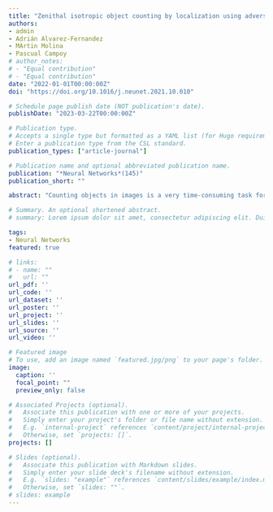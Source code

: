 ```yaml
---
title: "Zenithal isotropic object counting by localization using adversarial training"
authors:
- admin
- Adrián Alvarez-Fernandez
- MArtin Molina
- Pascual Campoy
# author_notes:
# - "Equal contribution"
# - "Equal contribution"
date: "2022-01-01T00:00:00Z"
doi: "https://doi.org/10.1016/j.neunet.2021.10.010"

# Schedule page publish date (NOT publication's date).
publishDate: "2023-03-22T00:00:00Z"

# Publication type.
# Accepts a single type but formatted as a YAML list (for Hugo requirements).
# Enter a publication type from the CSL standard.
publication_types: ["article-journal"]

# Publication name and optional abbreviated publication name.
publication: "*Neural Networks*(145)"
publication_short: ""

abstract: "Counting objects in images is a very time-consuming task for humans that yields to errors caused by repetitiveness and boredom. In this paper, we present a novel object counting method that, unlike most of the recent works that focus on the regression of a density map, performs the counting procedure by localizing each single object. This key difference allows us to provide not only an accurate count but the position of every counted object, information that can be critical in some areas such as precision agriculture. The method is designed in two steps: first, a CNN is in charge of mapping arbitrary objects to blob-like structures. Then, using a Laplacian of Gaussian (LoG) filter, we are able to gather the position of all detected objects. We also propose a semi-adversarial training procedure that, combined with the former design, improves the result by a large margin. After evaluating the method on two public benchmarks of isometric objects, we stay on par with the state of the art while being able to provide extra position information."

# Summary. An optional shortened abstract.
# summary: Lorem ipsum dolor sit amet, consectetur adipiscing elit. Duis posuere tellus ac convallis placerat. Proin tincidunt magna sed ex sollicitudin condimentum.

tags:
- Neural Networks
featured: true

# links:
# - name: ""
#   url: ""
url_pdf: ''
url_code: ''
url_dataset: ''
url_poster: ''
url_project: ''
url_slides: ''
url_source: ''
url_video: ''

# Featured image
# To use, add an image named `featured.jpg/png` to your page's folder. 
image:
  caption: ''
  focal_point: ""
  preview_only: false

# Associated Projects (optional).
#   Associate this publication with one or more of your projects.
#   Simply enter your project's folder or file name without extension.
#   E.g. `internal-project` references `content/project/internal-project/index.md`.
#   Otherwise, set `projects: []`.
projects: []

# Slides (optional).
#   Associate this publication with Markdown slides.
#   Simply enter your slide deck's filename without extension.
#   E.g. `slides: "example"` references `content/slides/example/index.md`.
#   Otherwise, set `slides: ""`.
# slides: example
---
```


<!-- {{% callout note %}}
Click the *Cite* button above to demo the feature to enable visitors to import publication metadata into their reference management software.
{{% /callout %}}

{{% callout note %}}
Create your slides in Markdown - click the *Slides* button to check out the example.
{{% /callout %}}

Add the publication's **full text** or **supplementary notes** here. You can use rich formatting such as including [code, math, and images](https://docs.hugoblox.com/content/writing-markdown-latex/). -->
